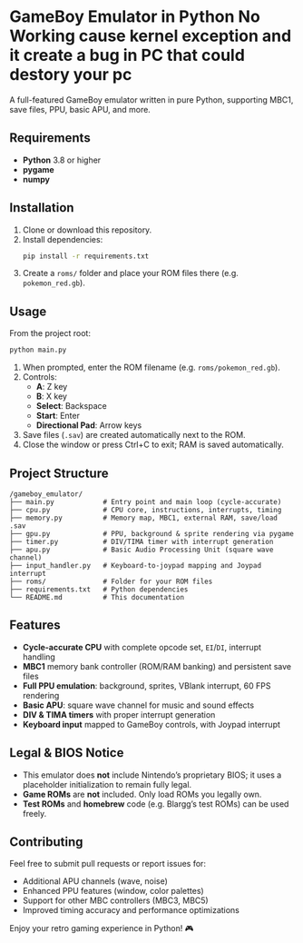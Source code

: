 # GameBoy Emulator in Python No Working cause kernel exception and it create a bug in PC that could destory your pc 

A full-featured GameBoy emulator written in pure Python, supporting MBC1, save files, PPU, basic APU, and more.

## Requirements

- **Python** 3.8 or higher
- **pygame**
- **numpy**

## Installation

1. Clone or download this repository.
2. Install dependencies:
   ```bash
   pip install -r requirements.txt
   ```
3. Create a `roms/` folder and place your ROM files there (e.g. `pokemon_red.gb`).

## Usage

From the project root:
```bash
python main.py
```
1. When prompted, enter the ROM filename (e.g. `roms/pokemon_red.gb`).
2. Controls:
   - **A**: Z key
   - **B**: X key
   - **Select**: Backspace
   - **Start**: Enter
   - **Directional Pad**: Arrow keys
3. Save files (`.sav`) are created automatically next to the ROM.
4. Close the window or press Ctrl+C to exit; RAM is saved automatically.

## Project Structure

```
/gameboy_emulator/
├── main.py            # Entry point and main loop (cycle-accurate)
├── cpu.py             # CPU core, instructions, interrupts, timing
├── memory.py          # Memory map, MBC1, external RAM, save/load .sav
├── gpu.py             # PPU, background & sprite rendering via pygame
├── timer.py           # DIV/TIMA timer with interrupt generation
├── apu.py             # Basic Audio Processing Unit (square wave channel)
├── input_handler.py   # Keyboard-to-joypad mapping and Joypad interrupt
├── roms/              # Folder for your ROM files
├── requirements.txt   # Python dependencies
└── README.md          # This documentation
```

## Features

- **Cycle-accurate CPU** with complete opcode set, `EI`/`DI`, interrupt handling
- **MBC1** memory bank controller (ROM/RAM banking) and persistent save files
- **Full PPU emulation**: background, sprites, VBlank interrupt, 60 FPS rendering
- **Basic APU**: square wave channel for music and sound effects
- **DIV & TIMA timers** with proper interrupt generation
- **Keyboard input** mapped to GameBoy controls, with Joypad interrupt

## Legal & BIOS Notice

- This emulator does **not** include Nintendo’s proprietary BIOS; it uses a placeholder initialization to remain fully legal.
- **Game ROMs** are **not** included. Only load ROMs you legally own.
- **Test ROMs** and **homebrew** code (e.g. Blargg’s test ROMs) can be used freely.

## Contributing

Feel free to submit pull requests or report issues for:
- Additional APU channels (wave, noise)
- Enhanced PPU features (window, color palettes)
- Support for other MBC controllers (MBC3, MBC5)
- Improved timing accuracy and performance optimizations

Enjoy your retro gaming experience in Python! 🎮
